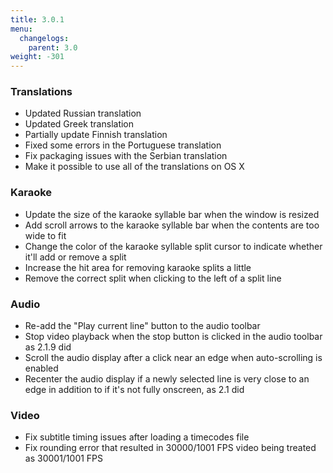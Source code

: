 ```yaml
---
title: 3.0.1
menu:
  changelogs:
    parent: 3.0
weight: -301
---
```


### Translations

- Updated Russian translation
- Updated Greek translation
- Partially update Finnish translation
- Fixed some errors in the Portuguese translation
- Fix packaging issues with the Serbian translation
- Make it possible to use all of the translations on OS X

### Karaoke

- Update the size of the karaoke syllable bar when the window is resized
- Add scroll arrows to the karaoke syllable bar when the contents are too wide to fit
- Change the color of the karaoke syllable split cursor to indicate whether it'll add or remove a split
- Increase the hit area for removing karaoke splits a little
- Remove the correct split when clicking to the left of a split line

### Audio

- Re-add the "Play current line" button to the audio toolbar
- Stop video playback when the stop button is clicked in the audio toolbar as 2.1.9 did
- Scroll the audio display after a click near an edge when auto-scrolling is enabled
- Recenter the audio display if a newly selected line is very close to an edge in addition to if it's not fully onscreen, as 2.1 did

### Video

- Fix subtitle timing issues after loading a timecodes file
- Fix rounding error that resulted in 30000/1001 FPS video being treated as 30001/1001 FPS
